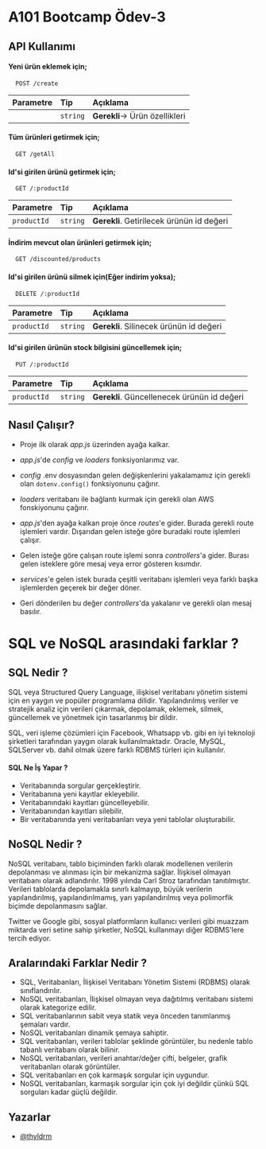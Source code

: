 
# A101 Bootcamp Ödev-3



## API Kullanımı

#### Yeni ürün eklemek için;

```http
  POST /create
```

| Parametre | Tip     | Açıklama                |
| :-------- | :------- | :------------------------- |
|  | `string` | **Gerekli**-> Ürün özellikleri |

#### Tüm ürünleri getirmek için;

```http
  GET /getAll
```

#### Id'si girilen ürünü getirmek için;

```http
  GET /:productId
```

| Parametre | Tip     | Açıklama                       |
| :-------- | :------- | :-------------------------------- |
| `productId`      | `string` | **Gerekli**. Getirilecek ürünün id değeri |

#### İndirim mevcut olan ürünleri getirmek için;

```http
  GET /discounted/products
```

#### Id'si girilen ürünü silmek için(Eğer indirim yoksa);

```http
  DELETE /:productId
```

| Parametre | Tip     | Açıklama                       |
| :-------- | :------- | :-------------------------------- |
| `productId`      | `string` | **Gerekli**. Silinecek ürünün id değeri |

#### Id'si girilen ürünün stock bilgisini güncellemek için;

```http
  PUT /:productId
```

| Parametre | Tip     | Açıklama                       |
| :-------- | :------- | :-------------------------------- |
| `productId`      | `string` | **Gerekli**. Güncellenecek ürünün id değeri |

## Nasıl Çalışır?

- Proje ilk olarak *app.js* üzerinden ayağa kalkar.

- *app.js*'de *config* ve *loaders* fonksiyonlarımız var.

- *config* .env dosyasından gelen değişkenlerini yakalamamız için gerekli olan ``dotenv.config()`` fonksiyonunu çağırır.

- *loaders* veritabanı ile bağlantı kurmak için gerekli olan AWS fonskiyonunu çağırır.

- *app.js*'den ayağa kalkan proje önce *routes*'e gider. Burada gerekli route işlemleri vardır. Dışarıdan gelen isteğe göre buradaki route işlemleri çalışır.

- Gelen isteğe göre çalışan route işlemi sonra *controllers*'a gider. Burası gelen isteklere göre  mesaj veya error gösteren kısımdır.

- *services*'e gelen istek burada çeşitli veritabanı işlemleri veya farklı başka işlemlerden geçerek bir değer döner.

- Geri dönderilen bu değer *controllers*'da yakalanır ve gerekli olan mesaj basılır.

# SQL ve NoSQL arasındaki farklar ?

## SQL Nedir ?

SQL veya Structured Query Language, ilişkisel veritabanı yönetim sistemi için en yaygın ve popüler programlama dilidir. Yapılandırılmış veriler ve stratejik analiz için verileri çıkarmak, depolamak, eklemek, silmek, güncellemek ve yönetmek için tasarlanmış bir dildir.

SQL, veri işleme çözümleri için Facebook, Whatsapp vb. gibi en iyi teknoloji şirketleri tarafından yaygın olarak kullanılmaktadır. Oracle, MySQL, SQLServer vb. dahil olmak üzere farklı RDBMS türleri için kullanılır.

#### SQL Ne İş Yapar ?

- Veritabanında sorgular gerçekleştirir.
- Veritabanına yeni kayıtlar ekleyebilir.
- Veritabanındaki kayıtları güncelleyebilir.
- Veritabanından kayıtları silebilir.
- Bir veritabanında yeni veritabanları veya yeni tablolar oluşturabilir.

## NoSQL Nedir ?

NoSQL veritabanı, tablo biçiminden farklı olarak modellenen verilerin depolanması ve alınması için bir mekanizma sağlar. İlişkisel olmayan veritabanı olarak adlandırılır. 1998 yılında Carl Stroz tarafından tanıtılmıştır.
Verileri tablolarda depolamakla sınırlı kalmayıp, büyük verilerin yapılandırılmış, yapılandırılmamış, yarı yapılandırılmış veya polimorfik biçimde depolanmasını sağlar.

Twitter ve Google gibi, sosyal platformların kullanıcı verileri gibi muazzam miktarda veri setine sahip şirketler, NoSQL kullanmayı diğer RDBMS'lere tercih ediyor.

## Aralarındaki Farklar Nedir ?

- SQL, Veritabanları, İlişkisel Veritabanı Yönetim Sistemi (RDBMS) olarak sınıflandırılır.
- NoSQL veritabanları, İlişkisel olmayan veya dağıtılmış veritabanı sistemi olarak kategorize edilir.
- SQL veritabanlarının sabit veya statik veya önceden tanımlanmış şemaları vardır.
- NoSQL veritabanları dinamik şemaya sahiptir.
- SQL veritabanları, verileri tablolar şeklinde görüntüler, bu nedenle tablo tabanlı veritabanı olarak bilinir.
- NoSQL veritabanları, verileri anahtar/değer çifti, belgeler, grafik veritabanları olarak görüntüler.
- SQL veritabanları en çok karmaşık sorgular için uygundur.
- NoSQL veritabanları, karmaşık sorgular için çok iyi değildir çünkü SQL sorguları kadar güçlü değildir.
## Yazarlar

- [@thyldrm](https://www.github.com/thyldrm)